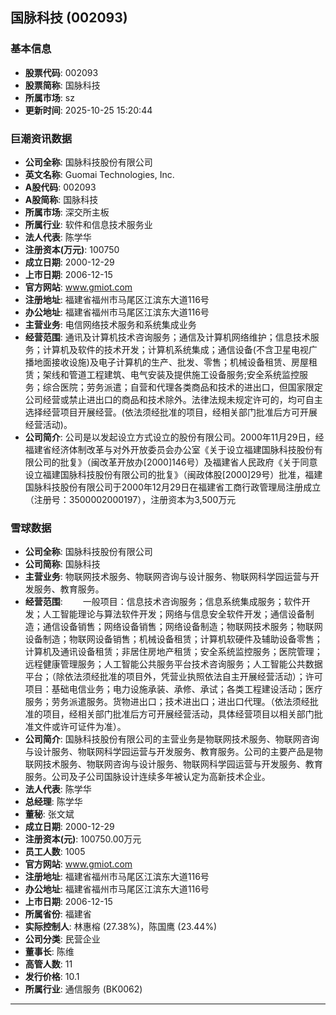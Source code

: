 ## 国脉科技 (002093)

### 基本信息

- **股票代码**: 002093
- **股票简称**: 国脉科技
- **所属市场**: sz
- **更新时间**: 2025-10-25 15:20:44

### 巨潮资讯数据

- **公司全称**: 国脉科技股份有限公司
- **英文名称**: Guomai Technologies, Inc.
- **A股代码**: 002093
- **A股简称**: 国脉科技
- **所属市场**: 深交所主板
- **所属行业**: 软件和信息技术服务业
- **法人代表**: 陈学华
- **注册资本(万元)**: 100750
- **成立日期**: 2000-12-29
- **上市日期**: 2006-12-15
- **官方网站**: www.gmiot.com
- **注册地址**: 福建省福州市马尾区江滨东大道116号
- **办公地址**: 福建省福州市马尾区江滨东大道116号
- **主营业务**: 电信网络技术服务和系统集成业务
- **经营范围**: 通讯及计算机技术咨询服务；通信及计算机网络维护；信息技术服务；计算机及软件的技术开发；计算机系统集成；通信设备(不含卫星电视广播地面接收设施)及电子计算机的生产、批发、零售；机械设备租赁、房屋租赁；架线和管道工程建筑、电气安装及提供施工设备服务;安全系统监控服务；综合医院；劳务派遣；自营和代理各类商品和技术的进出口，但国家限定公司经营或禁止进出口的商品和技术除外。法律法规未规定许可的，均可自主选择经营项目开展经营。(依法须经批准的项目，经相关部门批准后方可开展经营活动)。
- **公司简介**: 公司是以发起设立方式设立的股份有限公司。2000年11月29日，经福建省经济体制改革与对外开放委员会办公室《关于设立福建国脉科技股份有限公司的批复》（闽改革开放办[2000]146号）及福建省人民政府《关于同意设立福建国脉科技股份有限公司的批复》（闽政体股[2000]29号）批准，福建国脉科技股份有限公司于2000年12月29日在福建省工商行政管理局注册成立（注册号：3500002000197），注册资本为3,500万元

### 雪球数据

- **公司全称**: 国脉科技股份有限公司
- **公司简称**: 国脉科技
- **主营业务**: 物联网技术服务、物联网咨询与设计服务、物联网科学园运营与开发服务、教育服务。
- **经营范围**: 　　一般项目：信息技术咨询服务；信息系统集成服务；软件开发；人工智能理论与算法软件开发；网络与信息安全软件开发；通信设备制造；通信设备销售；网络设备销售；网络设备制造；物联网技术服务；物联网设备制造；物联网设备销售；机械设备租赁；计算机软硬件及辅助设备零售；计算机及通讯设备租赁；非居住房地产租赁；安全系统监控服务；医院管理；远程健康管理服务；人工智能公共服务平台技术咨询服务；人工智能公共数据平台；（除依法须经批准的项目外，凭营业执照依法自主开展经营活动）；许可项目：基础电信业务；电力设施承装、承修、承试；各类工程建设活动；医疗服务；劳务派遣服务。货物进出口；技术进出口；进出口代理。（依法须经批准的项目，经相关部门批准后方可开展经营活动，具体经营项目以相关部门批准文件或许可证件为准）。
- **公司简介**: 国脉科技股份有限公司的主营业务是物联网技术服务、物联网咨询与设计服务、物联网科学园运营与开发服务、教育服务。公司的主要产品是物联网技术服务、物联网咨询与设计服务、物联网科学园运营与开发服务、教育服务。公司及子公司国脉设计连续多年被认定为高新技术企业。
- **法人代表**: 陈学华
- **总经理**: 陈学华
- **董秘**: 张文斌
- **成立日期**: 2000-12-29
- **注册资本(元)**: 100750.00万元
- **员工人数**: 1005
- **官方网站**: www.gmiot.com
- **注册地址**: 福建省福州市马尾区江滨东大道116号
- **办公地址**: 福建省福州市马尾区江滨东大道116号
- **上市日期**: 2006-12-15
- **所属省份**: 福建省
- **实际控制人**: 林惠榕 (27.38%)，陈国鹰 (23.44%)
- **公司分类**: 民营企业
- **董事长**: 陈维
- **高管人数**: 11
- **发行价格**: 10.1
- **所属行业**: 通信服务 (BK0062)

---